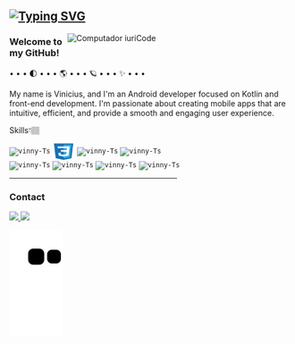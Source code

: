 ## [![Typing SVG](https://readme-typing-svg.demolab.com?font=Fira+Code&weight=700&size=22&pause=1000&color=FFFFFF&background=902EF200&width=435&lines=Hey%2C+what's+up%3F)](https://git.io/typing-svg)

<img src="https://user-images.githubusercontent.com/111714040/211964655-7c5d74da-28d7-4eb9-b894-965da153b450.png" 
  min-width="400px" 
  max-width="400px" 
  width="400px" 
  align="right" 
  alt="Computador iuriCode" 
  title = "💻">

### Welcome to my GitHub!
<p>• • • 🌓 • • • 🌎 • • • 🪐 • • • ✨ • • •</p>
<p>
  My name is Vinicius, and I'm an Android developer focused on Kotlin and front-end development. 
  I'm passionate about creating mobile apps that are intuitive, efficient, and provide a smooth 
  and engaging user experience.
</p>

<p>Skills👇🏽</p>

<div style="display: inline_block">

  <code><img align="center" alt="vinny-Ts" height="30" width="40" src="https://cdn.jsdelivr.net/gh/devicons/devicon/icons/html5/html5-original.svg" title = "HTML" /></code>
  <code><img align="center" alt="vinny-CSS" height="30" width="40" src="https://raw.githubusercontent.com/devicons/devicon/master/icons/css3/css3-original.svg" title = "CSS"></code>
  <code><img align="center" alt="vinny-Ts" height="30" width="40" src="https://cdn.jsdelivr.net/gh/devicons/devicon/icons/javascript/javascript-original.svg" title = "JavaScript"/></code>
  <code><img align="center" alt="vinny-Ts" height="30" width="40" src="https://cdn.jsdelivr.net/gh/devicons/devicon/icons/react/react-original.svg" title = "React Native"/></code>  
  <code><img align="center" alt="vinny-Ts" height="30" width="40" src="https://cdn.jsdelivr.net/gh/devicons/devicon/icons/react/react-original-wordmark.svg" title = "React"/></code> 
  <code><img align="center" alt="vinny-Ts" height="30" width="40" src="https://cdn.jsdelivr.net/gh/devicons/devicon/icons/nodejs/nodejs-original.svg" title = "Node JS"/></code>
  <code><img align="center" alt="vinny-Ts" height="30" width="40" src="https://cdn.jsdelivr.net/gh/devicons/devicon/icons/java/java-original.svg" title = "Java"/></code>
  <code><img align="center" alt="vinny-Ts" height="30" width="40" src="https://cdn.jsdelivr.net/gh/devicons/devicon/icons/python/python-original.svg" title = "Python"/></code>
   
  </div>

<hr width="300px">

### Contact

<div> 
  <a href="https://www.linkedin.com/in/vinicius-rbrito15/" target="_blank">
    <img src="https://img.shields.io/badge/-LinkedIn-%230077B5?style=for-the-badge&logo=linkedin&logoColor=white" target="_blank">
  </a> 
  <a href = "mailto: viny.rbrito18@gmail.com">
    <img src="https://img.shields.io/badge/-Gmail-%23333?style=for-the-badge&logo=gmail&logoColor=white" target="_blank">
  </a>
  <p>
    <!-- <img width="200px" src="https://user-images.githubusercontent.com/70382532/138322189-2db8df52-9dcb-40a0-88a8-c365466bd33d.gif"/> -->
  </p>
</div>


![Snake animation](https://github.com/vinnybrito/vinnybrito/blob/output/github-contribution-grid-snake.svg)
